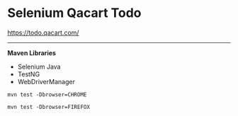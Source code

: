 # Selenium Qacart Todo

https://todo.qacart.com/

---

**Maven Libraries**
- Selenium Java
- TestNG
- WebDriverManager

`mvn test -Dbrowser=CHROME`

`mvn test -Dbrowser=FIREFOX`